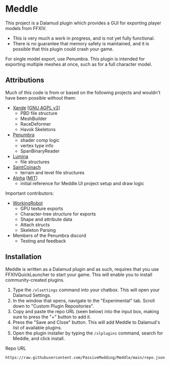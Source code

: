 # Meddle

This project is a Dalamud plugin which provides a GUI for exporting player models from FFXIV.

- This is very much a work in progress, and is not yet fully functional.
- There is no guarantee that memory safety is maintained, and it is possible that this plugin could crash your game.

For single model export, use Penumbra. This plugin is intended for exporting multiple meshes at once, such as for a full character model.

## Attributions
Much of this code is from or based on the following projects and wouldn't have been possible without them:
- [Xande](https://github.com/xivdev/Xande) [[GNU AGPL v3](https://github.com/xivdev/Xande/blob/main/LICENSE)]
  - PBD file structure
  - MeshBuilder
  - RaceDeformer
  - Havok Skeletons
- [Penumbra](https://github.com/xivdev/Penumbra) 
  - shader comp logic
  - vertex type info
  - SpanBinaryReader
- [Lumina](https://github.com/NotAdam/Lumina/)
  - file structures
- [SaintCoinach](https://github.com/xivapi/SaintCoinach)
  - terrain and level file structures
- [Alpha](https://github.com/NotNite/Alpha) [[MIT](https://github.com/NotNite/Alpha/blob/main/LICENSE)]
  - initial reference for Meddle.UI project setup and draw logic 

Important contributors:
- [WorkingRobot](https://github.com/WorkingRobot) 
  - GPU texture exports 
  - Character-tree structure for exports
  - Shape and attribute data
  - Attach structs
  - Skeleton Parsing
- Members of the Penumbra discord
  - Testing and feedback

## Installation
Meddle is written as a Dalamud plugin and as such, requires that you use FFXIVQuickLauncher to start your game.
This will enable you to install community-created plugins.

1. Type the `/xlsettings` command into your chatbox. This will open your Dalamud Settings.
2. In the window that opens, navigate to the "Experimental" tab. Scroll down to "Custom Plugin Repositories". 
3. Copy and paste the repo URL (seen below) into the input box, making sure to press the "+" button to add it. 
4. Press the "Save and Close" button. This will add Meddle to Dalamud's list of available plugins. 
5. Open the plugin installer by typing the `/xlplugins` command, search for Meddle, and click install.

Repo URL

```
https://raw.githubusercontent.com/PassiveModding/Meddle/main/repo.json
```
